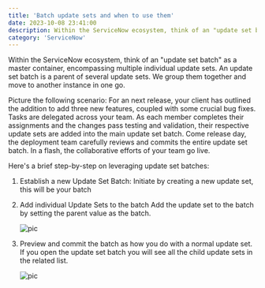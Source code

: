 ```yaml
---
title: 'Batch update sets and when to use them'
date: 2023-10-08 23:41:00
description: Within the ServiceNow ecosystem, think of an "update set batch" as a master container, encompassing multiple individual update sets.
category: 'ServiceNow'
---
```

Within the ServiceNow ecosystem, think of an "update set batch" as a master container, encompassing multiple individual update sets. An update set batch is a parent of several update sets. We group them together and move to another instance in one go.

Picture the following scenario: For an next release, your client has outlined the addition to add three new features, coupled with some crucial bug fixes. Tasks are delegated across your team. As each member completes their assignments and the changes pass testing and validation, their respective update sets are added into the main update set batch. Come release day, the deployment team carefully reviews and commits the entire update set batch. In a flash, the collaborative efforts of your team go live.

Here's a brief step-by-step on leveraging update set batches:
1. Establish a new Update Set Batch: Initiate by creating a new update set, this will be your batch
2. Add individual Update Sets to the batch Add the update set to the batch by setting the parent value as the batch.

   ![pic](/img/20231008-add-to-batch.png)

3. Preview and commit the batch as how you do with a normal update set. If you open the update set batch you will see all the child update sets in the related list.

   ![pic](/img/20231008-add-to-batch_2.png)
